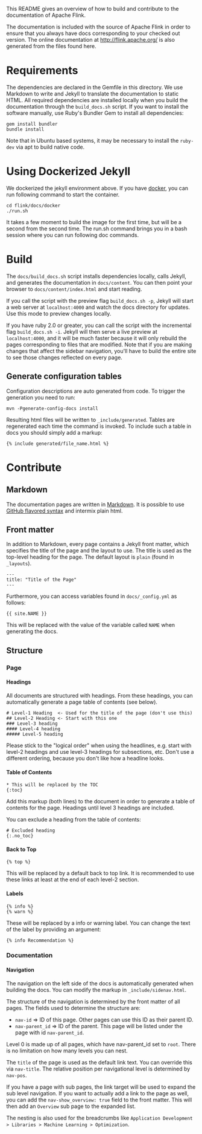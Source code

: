 This README gives an overview of how to build and contribute to the documentation of Apache Flink.

The documentation is included with the source of Apache Flink in order to ensure that you always
have docs corresponding to your checked out version. The online documentation at
http://flink.apache.org/ is also generated from the files found here.

# Requirements

The dependencies are declared in the Gemfile in this directory. We use Markdown
to write and Jekyll to translate the documentation to static HTML. All required
dependencies are installed locally when you build the documentation through the
`build_docs.sh` script. If you want to install the software manually, use Ruby's
Bundler Gem to install all dependencies:

    gem install bundler
    bundle install

Note that in Ubuntu based systems, it may be necessary to install the `ruby-dev`
via apt to build native code.

# Using Dockerized Jekyll

We dockerized the jekyll environment above. If you have [docker](https://docs.docker.com/),
you can run following command to start the container.

```
cd flink/docs/docker
./run.sh
```

It takes a few moment to build the image for the first time, but will be a second from the second time.
The run.sh command brings you in a bash session where you can run following doc commands.

# Build

The `docs/build_docs.sh` script installs dependencies locally, calls Jekyll, and
generates the documentation in `docs/content`. You can then point your browser
to `docs/content/index.html` and start reading.

If you call the script with the preview flag `build_docs.sh -p`, Jekyll will
start a web server at `localhost:4000` and watch the docs directory for
updates. Use this mode to preview changes locally. 

If you have ruby 2.0 or greater, 
you can call the script with the incremental flag `build_docs.sh -i`.
Jekyll will then serve a live preview at `localhost:4000`,
and it will be much faster because it will only rebuild the pages corresponding
to files that are modified. Note that if you are making changes that affect
the sidebar navigation, you'll have to build the entire site to see
those changes reflected on every page.

## Generate configuration tables

Configuration descriptions are auto generated from code. To trigger the generation you need to run:

```
mvn -Pgenerate-config-docs install
```

Resulting html files will be written to `_include/generated`. Tables are regenerated each time the command is invoked.
To include such a table in docs you should simply add a markup:

```
{% include generated/file_name.html %}
```

# Contribute

## Markdown

The documentation pages are written in [Markdown](http://daringfireball.net/projects/markdown/syntax). It is possible to use [GitHub flavored syntax](http://github.github.com/github-flavored-markdown) and intermix plain html.

## Front matter

In addition to Markdown, every page contains a Jekyll front matter, which specifies the title of the page and the layout to use. The title is used as the top-level heading for the page. The default layout is `plain` (found in `_layouts`).

    ---
    title: "Title of the Page"
    ---

Furthermore, you can access variables found in `docs/_config.yml` as follows:

    {{ site.NAME }}

This will be replaced with the value of the variable called `NAME` when generating the docs.

## Structure

### Page

#### Headings

All documents are structured with headings. From these headings, you can automatically generate a page table of contents (see below).

```
# Level-1 Heading  <- Used for the title of the page (don't use this)
## Level-2 Heading <- Start with this one
### Level-3 heading
#### Level-4 heading
##### Level-5 heading
```

Please stick to the "logical order" when using the headlines, e.g. start with level-2 headings and use level-3 headings for subsections, etc. Don't use a different ordering, because you don't like how a headline looks.

#### Table of Contents

    * This will be replaced by the TOC
    {:toc}


Add this markup (both lines) to the document in order to generate a table of contents for the page. Headings until level 3 headings are included.

You can exclude a heading from the table of contents:

    # Excluded heading
    {:.no_toc}

#### Back to Top

	{% top %}

This will be replaced by a default back to top link. It is recommended to use these links at least at the end of each level-2 section.

#### Labels

	{% info %}
	{% warn %}

These will be replaced by a info or warning label. You can change the text of the label by providing an argument:

    {% info Recommendation %}

### Documentation

#### Navigation

The navigation on the left side of the docs is automatically generated when building the docs. You can modify the markup in `_include/sidenav.html`.

The structure of the navigation is determined by the front matter of all pages. The fields used to determine the structure are:

- `nav-id` => ID of this page. Other pages can use this ID as their parent ID.
- `nav-parent_id` => ID of the parent. This page will be listed under the page with id `nav-parent_id`.

Level 0 is made up of all pages, which have nav-parent_id set to `root`. There is no limitation on how many levels you can nest.

The `title` of the page is used as the default link text. You can override this via `nav-title`. The relative position per navigational level is determined by `nav-pos`.

If you have a page with sub pages, the link target will be used to expand the sub level navigation. If you want to actually add a link to the page as well, you can add the `nav-show_overview: true` field to the front matter. This will then add an `Overview` sub page to the expanded list.

The nesting is also used for the breadcrumbs like `Application Development > Libraries > Machine Learning > Optimization`.
